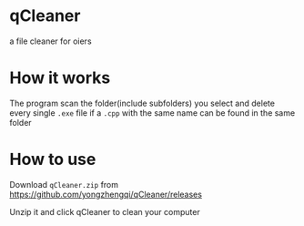 # qCleaner
a file cleaner for oiers

# How it works
The program scan the 
folder(include subfolders) you select and delete every single `.exe` file if a `.cpp` with the same name can be found in the same folder 

# How to use
Download `qCleaner.zip` from https://github.com/yongzhengqi/qCleaner/releases

Unzip it and click qCleaner to clean your computer
